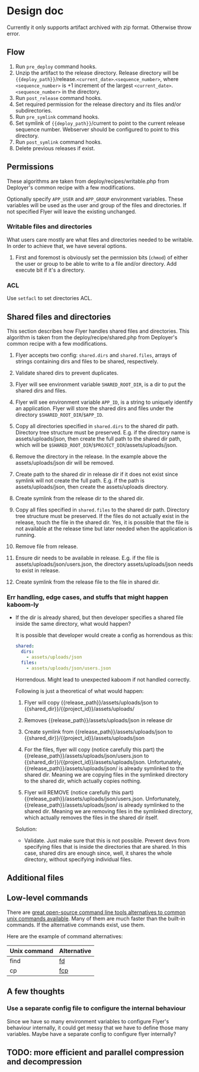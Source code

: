 # Design doc

Currently it only supports artifact archived with zip format. Otherwise throw error.

## Flow

1. Run `pre_deploy` command hooks.
2. Unzip the artifact to the release directory. Release directory will be `{{deploy_path}}`/release.`<current_date>`.`<sequence_number>`, where `<sequence_number>` is +1 increment of the largest `<current_date>`.`<sequence_number>` in the directory.
3. Run `post_release` command hooks.
4. Set required permission for the release directory and its files and/or subdirectories.
5. Run `pre_symlink` command hooks.
6. Set symlink of `{{deploy_path}}`/current to point to the current release sequence number. Webserver should be configured to point to this directory.
7. Run `post_symlink` command hooks.
8. Delete previous releases if exist.

## Permissions

These algorithms are taken from deploy/recipes/writable.php from Deployer's common recipe with a few modifications.

Optionally specify `APP_USER` and `APP_GROUP` environment variables. These variables will be used as the user and group of the files and directories. If not specified Flyer will leave the existing unchanged.

### Writable files and directories

What users care mostly are what files and directories needed to be writable. In order to achieve that, we have several options.

1. First and foremost is obviously set the permission bits (`chmod`) of either the user or group to be able to write to a file and/or directory. Add execute bit if it's a directory.

   <!-- However, only -->

### ACL

Use `setfacl` to set directories ACL.

## Shared files and directories

This section describes how Flyer handles shared files and directories. This algorithm is taken from the deploy/recipe/shared.php from Deployer's common recipe with a few modifications.

1. Flyer accepts two config: `shared.dirs` and `shared.files`, arrays of strings containing dirs and files to be shared, respectively.

2. Validate shared dirs to prevent duplicates.

3. Flyer will see environment variable `SHARED_ROOT_DIR`, is a dir to put the shared dirs and files.

4. Flyer will see environment variable `APP_ID`, is a string to uniquely identify an application. Flyer will store the shared dirs and files under the directory `$SHARED_ROOT_DIR`/`$APP_ID`.

5. Copy all directories specified in `shared.dirs` to the shared dir path. Directory tree structure must be preserved. E.g. if the directory name is assets/uploads/json, then create the full path to the shared dir path, which will be `$SHARED_ROOT_DIR`/`$PROJECT_DIR`/assets/uploads/json.

6. Remove the directory in the release. In the example above the assets/uploads/json dir will be removed.

7. Create path to the shared dir in release dir if it does not exist since symlink will not create the full path. E.g. if the path is assets/uploads/json, then create the assets/uploads directory.

8. Create symlink from the release dir to the shared dir.

9. Copy all files specified in `shared.files` to the shared dir path. Directory tree structure must be preserved. If the files do not actually exist in the release, touch the file in the shared dir. Yes, it is possible that the file is not available at the release time but later needed when the application is running.

10. Remove file from release.

11. Ensure dir needs to be available in release. E.g. if the file is assets/uploads/json/users.json, the directory assets/uploads/json needs to exist in release.

12. Create symlink from the release file to the file in shared dir.

### Err handling, edge cases, and stuffs that might happen kaboom-ly

- If the dir is already shared, but then developer specifies a shared file inside the same directory, what would happen?

  It is possible that developer would create a config as horrendous as this:

  ```yaml
  shared:
    dirs:
      - assets/uploads/json
    files:
      - assets/uploads/json/users.json
  ```

  Horrendous. Might lead to unexpected kaboom if not handled correctly.

  Following is just a theoretical of what would happen:

  1. Flyer will copy {{release_path}}/assets/uploads/json to {{shared_dir}}/{{project_id}}/assets/uploads/

  2. Removes {{release_path}}/assets/uploads/json in release dir
  3. Create symlink from {{release_path}}/assets/uploads/json to {{shared_dir}}/{{project_id}}/assets/uploads/json

  4. For the files, flyer will copy (notice carefully this part) the {{release_path}}/assets/uploads/json/users.json to {{shared_dir}}/{{project_id}}/assets/uploads/json. Unfortunately, {{release_path}}/assets/uploads/json/ is already symlinked to the shared dir. Meaning we are copying files in the symlinked directory to the shared dir, which actually copies nothing.

  5. Flyer will REMOVE (notice carefully this part) {{release_path}}/assets/uploads/json/users.json. Unfortunately, {{release_path}}/assets/uploads/json/ is already symlinked to the shared dir. Meaning we are removing files in the symlinked directory, which actually removes the files in the shared dir itself.

  Solution:

  - Validate. Just make sure that this is not possible. Prevent devs from specifying files that is inside the directories that are shared. In this case, shared dirs are enough since, well, it shares the whole directory, without specifying individual files.

## Additional files

## Low-level commands

There are [great open-source command line tools alternatives to common unix commands available](https://github.com/ibraheemdev/modern-unix). Many of them are much faster than the built-in commands. If the alternative commands exist, use them.

Here are the example of command alternatives:

| Unix command | Alternative                                                                     |
| ------------ | ------------------------------------------------------------------------------- |
| find         | [fd](<[https://github.com/sharkdp/fd](https://github.com/sharkdp/fd)>)          |
| cp           | [fcp](<[https://github.com/Svetlitski/fcp](https://github.com/Svetlitski/fcp)>) |

## A few thoughts

### Use a separate config file to configure the internal behaviour

Since we have so many environment variables to configure Flyer's behaviour internally, it could get messy that we have to define those many variables. Maybe have a separate config to configure flyer internally?

## TODO: more efficient and parallel compression and decompression
